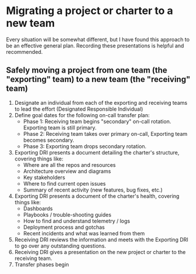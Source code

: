 # Migrating a project or charter to a new team

Every situation will be somewhat different, but I have found this approach to be an effective general plan. 
Recording these presentations is helpful and recommended. 


## Safely moving a project from one team (the "exporting" team) to a new team (the "receiving" team)
1. Designate an individual from each of the exporting and receiving teams to lead the effort (Designated Responsible Individual)
2. Define goal dates for the following on-call transfer plan: 
   * Phase 1: Receiving team begins "secondary" on-call rotation. Exporting team is still primary.
   * Phase 2: Receiving team takes over primary on-call, Exporting team becomes secondary.
   * Phase 3: Exporting team drops secondary rotation. 
3. Exporting DRI presents a document detailing the charter's structure, covering things like:
   * Where are all the repos and resources
   * Architecture overview and diagrams
   * Key stakeholders
   * Where to find current open issues
   * Summary of recent activity (new features, bug fixes, etc.)
4. Exporting DRI presents a document of the charter's health, covering things like: 
   * Dashboards
   * Playbooks / trouble-shooting guides
   * How to find and understand telemetry / logs
   * Deployment process and gotchas 
   * Recent incidents and what was learned from them
5. Receiving DRI reviews the information and meets with the Exporting DRI to go over any outstanding questions.
6. Receiving DRI gives a presentation on the new project or charter to the receiving team.
7. Transfer phases begin

